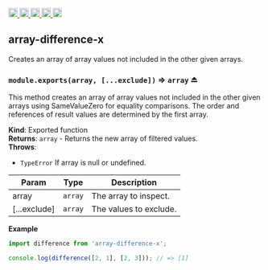 <a href="https://travis-ci.org/Xotic750/array-difference-x"
  title="Travis status">
<img
  src="https://travis-ci.org/Xotic750/array-difference-x.svg?branch=master"
  alt="Travis status" height="18">
</a>
<a href="https://david-dm.org/Xotic750/array-difference-x"
  title="Dependency status">
<img src="https://david-dm.org/Xotic750/array-difference-x/status.svg"
  alt="Dependency status" height="18"/>
</a>
<a
  href="https://david-dm.org/Xotic750/array-difference-x?type=dev"
  title="devDependency status">
<img src="https://david-dm.org/Xotic750/array-difference-x/dev-status.svg"
  alt="devDependency status" height="18"/>
</a>
<a href="https://badge.fury.io/js/array-difference-x"
  title="npm version">
<img src="https://badge.fury.io/js/array-difference-x.svg"
  alt="npm version" height="18">
</a>
<a href="https://www.jsdelivr.com/package/npm/array-difference-x"
  title="jsDelivr hits">
<img src="https://data.jsdelivr.com/v1/package/npm/array-difference-x/badge?style=rounded"
  alt="jsDelivr hits" height="18">
</a>

<a name="module_array-difference-x"></a>

## array-difference-x

Creates an array of array values not included in the other given arrays.

<a name="exp_module_array-difference-x--module.exports"></a>

### `module.exports(array, [...exclude])` ⇒ <code>array</code> ⏏

This method creates an array of array values not included in the other given
arrays using SameValueZero for equality comparisons. The order and references
of result values are determined by the first array.

**Kind**: Exported function  
**Returns**: <code>array</code> - Returns the new array of filtered values.  
**Throws**:

- <code>TypeError</code> If array is null or undefined.

| Param        | Type               | Description            |
| ------------ | ------------------ | ---------------------- |
| array        | <code>array</code> | The array to inspect.  |
| [...exclude] | <code>array</code> | The values to exclude. |

**Example**

```js
import difference from 'array-difference-x';

console.log(difference([2, 1], [2, 3])); // => [1]
```
